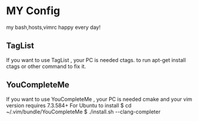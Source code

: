 ﻿# MY Config
my bash,hosts,vimrc 
happy every day!

## TagList
If you want to use TagList , your PC is needed ctags.
to run apt-get install ctags or other command to fix it.

## YouCompleteMe
If you want to use YouCompleteMe , your PC is needed cmake
and your vim version requires 7.3.584+
For Ubuntu to install 
$ cd ~/.vim/bundle/YouCompleteMe
$ ./install.sh --clang-completer
